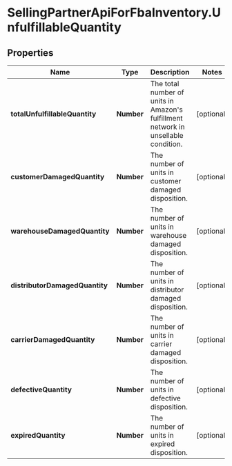 # SellingPartnerApiForFbaInventory.UnfulfillableQuantity

## Properties
Name | Type | Description | Notes
------------ | ------------- | ------------- | -------------
**totalUnfulfillableQuantity** | **Number** | The total number of units in Amazon&#x27;s fulfillment network in unsellable condition. | [optional] 
**customerDamagedQuantity** | **Number** | The number of units in customer damaged disposition. | [optional] 
**warehouseDamagedQuantity** | **Number** | The number of units in warehouse damaged disposition. | [optional] 
**distributorDamagedQuantity** | **Number** | The number of units in distributor damaged disposition. | [optional] 
**carrierDamagedQuantity** | **Number** | The number of units in carrier damaged disposition. | [optional] 
**defectiveQuantity** | **Number** | The number of units in defective disposition. | [optional] 
**expiredQuantity** | **Number** | The number of units in expired disposition. | [optional] 
